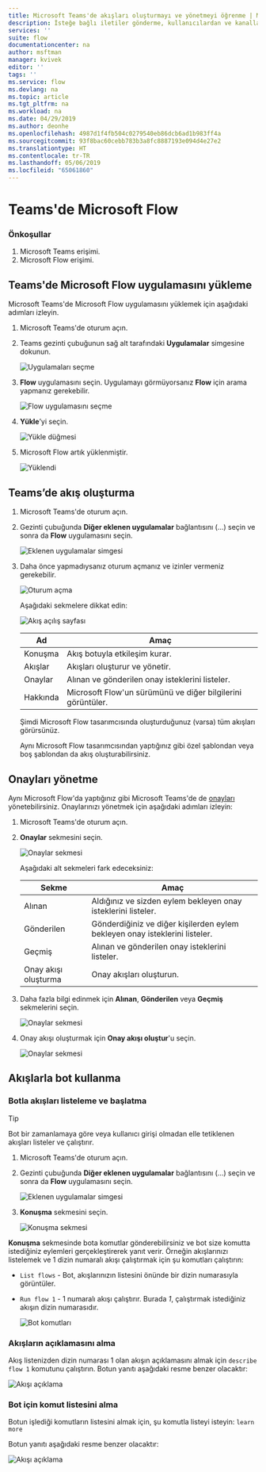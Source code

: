 ```yaml
---
title: Microsoft Teams'de akışları oluşturmayı ve yönetmeyi öğrenme | Microsoft Docs
description: İsteğe bağlı iletiler gönderme, kullanıcılardan ve kanallardan @mention, yanıt seçenekleriyle kartlar gönderme ve benzeri işlemler için akışlar oluşturun ve bunları yönetin.
services: ''
suite: flow
documentationcenter: na
author: msftman
manager: kvivek
editor: ''
tags: ''
ms.service: flow
ms.devlang: na
ms.topic: article
ms.tgt_pltfrm: na
ms.workload: na
ms.date: 04/29/2019
ms.author: deonhe
ms.openlocfilehash: 4987d1f4fb504c0279540eb86dcb6ad1b983ff4a
ms.sourcegitcommit: 93f8bac60cebb783b3a8fc8887193e094d4e27e2
ms.translationtype: HT
ms.contentlocale: tr-TR
ms.lasthandoff: 05/06/2019
ms.locfileid: "65061860"
---
```

# <a name="microsoft-flow-in-teams"></a>Teams'de Microsoft Flow

### <a name="prerequisites"></a>Önkoşullar

1. Microsoft Teams erişimi.
1. Microsoft Flow erişimi.

## <a name="install-the-microsoft-flow-app-in-teams"></a>Teams'de Microsoft Flow uygulamasını yükleme

Microsoft Teams'de Microsoft Flow uygulamasını yüklemek için aşağıdaki adımları izleyin.

1. Microsoft Teams'de oturum açın.

1. Teams gezinti çubuğunun sağ alt tarafındaki **Uygulamalar** simgesine dokunun.

    ![Uygulamaları seçme](media/flows-teams/apps.png)

1. **Flow** uygulamasını seçin. Uygulamayı görmüyorsanız **Flow** için arama yapmanız gerekebilir.

    ![Flow uygulamasını seçme](media/flows-teams/select-flow-app.png)

1. **Yükle**’yi seçin.

    ![Yükle düğmesi](media/flows-teams/select-install.png)

1. Microsoft Flow artık yüklenmiştir.

    ![Yüklendi](media/flows-teams/flow-installed.png)


## <a name="create-a-flow-in-teams"></a>Teams’de akış oluşturma

1. Microsoft Teams'de oturum açın.

1. Gezinti çubuğunda **Diğer eklenen uygulamalar** bağlantısını (...) seçin ve sonra da **Flow** uygulamasını seçin.

    ![Eklenen uygulamalar simgesi](media/flows-teams/added-apps-icon.png)

1. Daha önce yapmadıysanız oturum açmanız ve izinler vermeniz gerekebilir.

    ![Oturum açma](media/flows-teams/grant-permissions-sign-in.png)


    Aşağıdaki sekmelere dikkat edin:

    ![Akış açılış sayfası](media/flows-teams/flow-landing-page.png)

    Ad|Amaç
    ----|-----|
    Konuşma|Akış botuyla etkileşim kurar.
    Akışlar|Akışları oluşturur ve yönetir.
    Onaylar|Alınan ve gönderilen onay isteklerini listeler.
    Hakkında|Microsoft Flow'un sürümünü ve diğer bilgilerini görüntüler.


    Şimdi Microsoft Flow tasarımcısında oluşturduğunuz (varsa) tüm akışları görürsünüz. 

    Aynı Microsoft Flow tasarımcısından yaptığınız gibi özel şablondan veya boş şablondan da akış oluşturabilirsiniz. 

## <a name="manage-approvals"></a>Onayları yönetme

Aynı Microsoft Flow'da yaptığınız gibi Microsoft Teams'de de [onayları](modern-approvals.md) yönetebilirsiniz. Onaylarınızı yönetmek için aşağıdaki adımları izleyin:

1. Microsoft Teams'de oturum açın.
1. **Onaylar** sekmesini seçin.

    ![Onaylar sekmesi](media/flows-teams/approvals-tab.png)

    Aşağıdaki alt sekmeleri fark edeceksiniz:

    Sekme|Amaç
    ----|-----|
    Alınan|Aldığınız ve sizden eylem bekleyen onay isteklerini listeler.
    Gönderilen|Gönderdiğiniz ve diğer kişilerden eylem bekleyen onay isteklerini listeler.
    Geçmiş|Alınan ve gönderilen onay isteklerini listeler.
    Onay akışı oluşturma|Onay akışları oluşturun.

1. Daha fazla bilgi edinmek için **Alınan**, **Gönderilen** veya **Geçmiş** sekmelerini seçin.

    ![Onaylar sekmesi](media/flows-teams/approvals-tab-2.png)

1. Onay akışı oluşturmak için **Onay akışı oluştur**'u seçin.

    ![Onaylar sekmesi](media/flows-teams/approvals-tab-3.png)

## <a name="use-the-bot-with-flows"></a>Akışlarla bot kullanma

### <a name="list-and-launch-flows-with-the-bot"></a>Botla akışları listeleme ve başlatma

> [!TIP]
> Bot bir zamanlamaya göre veya kullanıcı girişi olmadan elle tetiklenen akışları listeler ve çalıştırır.

1. Microsoft Teams'de oturum açın.
1. Gezinti çubuğunda **Diğer eklenen uygulamalar** bağlantısını (...) seçin ve sonra da **Flow** uygulamasını seçin.

    ![Eklenen uygulamalar simgesi](media/flows-teams/added-apps-icon.png)
    
1. **Konuşma** sekmesini seçin.

    ![Konuşma sekmesi](media/flows-teams/conversations-tab.png)

**Konuşma** sekmesinde bota komutlar gönderebilirsiniz ve bot size komutta istediğiniz eylemleri gerçekleştirerek yanıt verir. Örneğin akışlarınızı listelemek ve 1 dizin numaralı akışı çalıştırmak için şu komutları çalıştırın:

- ```List flows``` - Bot, akışlarınızın listesini önünde bir dizin numarasıyla görüntüler.
- ```Run flow 1``` - 1 numaralı akışı çalıştırır. Burada *1*, çalıştırmak istediğiniz akışın dizin numarasıdır.

   ![Bot komutları](media/flows-teams/bot-commands.png)

### <a name="get-the-description-for-flows"></a>Akışların açıklamasını alma

Akış listenizden dizin numarası 1 olan akışın açıklamasını almak için ```describe flow 1``` komutunu çalıştırın. Botun yanıtı aşağıdaki resme benzer olacaktır:

   ![Akışı açıklama](media/flows-teams/bot-describe.png)

### <a name="get-the-list-of-commands-for-the-bot"></a>Bot için komut listesini alma

Botun işlediği komutların listesini almak için, şu komutla listeyi isteyin: ```learn more``` 

Botun yanıtı aşağıdaki resme benzer olacaktır:

![Akışı açıklama](media/flows-teams/bot-learn-more.png) 
